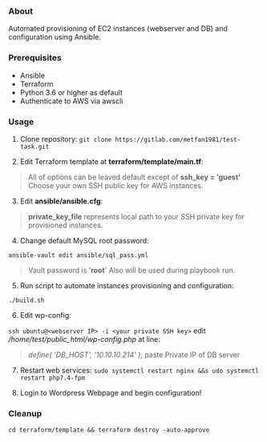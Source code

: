### About
Automated provisioning of EC2 instances (webserver and DB) and configuration using Ansible.


### Prerequisites
- Ansible
- Terraform
- Python 3.6 or higher as default
- Authenticate to AWS via awscli


### Usage
1) Clone repository:
`git clone https://gitlab.com/metfan1981/test-task.git`

2) Edit Terraform template at **terraform/template/main.tf**:
> All of options can be leaved default except of **ssh_key = 'guest'**
> Choose your own SSH public key for AWS instances.

3) Edit **ansible/ansible.cfg**:
> **private_key_file** represents local path to your SSH private key for provisioned instances. 

4) Change default MySQL root password:

`ansible-vault edit ansible/sql_pass.yml`
> Vault password is '**root**'
> Also will be used during playbook run.

5) Run script to automate instances provisioning and configuration:

`./build.sh`

6) Edit wp-config:

`ssh ubuntu@<webserver IP> -i <your private SSH key>`
edit */home/test/public_html/wp-config.php* at line:
> *define( 'DB_HOST', '10.10.10.214' );*
paste Private IP of DB server


7) Restart web services:
`sudo systemctl restart nginx &&s udo systemctl restart php7.4-fpm`


8) Login to Wordpress Webpage and begin configuration!


### Cleanup
`cd terraform/template && terraform destroy -auto-approve`

